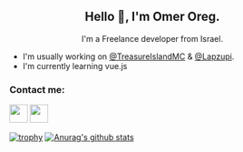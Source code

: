 <p align="center">
    <h2 align="center"> Hello 👋, I'm Omer Oreg.</h2>
    <p align="center"> I'm a Freelance developer from Israel.</p>
</p>

* I'm usually working on <a href="https://github.com/TreasureIslandMC">@TreasureIslandMC</a> & <a href="https://github.com/Lapzupi">@Lapzupi</a>.
* I'm currently learning vue.js

### Contact me:
<a href="mailto:omeroreg@gmail.com"><img height="32" width="32" src="https://cdn.jsdelivr.net/npm/simple-icons@v6/icons/gmail.svg" /></a>  <a href="https://www.linkedin.com/in/omer-oreg/"><img height="32" width="32" src="https://cdn.jsdelivr.net/npm/simple-icons@v6/icons/linkedin.svg" /></a>  

[![trophy](https://github-profile-trophy.vercel.app/?username=sarhatabaot&rank=SSS,SS,S,AAA,AA,A,B)](https://github.com/ryo-ma/github-profile-trophy)
[![Anurag's github stats](https://github-readme-stats.vercel.app/api?username=sarhatabaot)](https://github.com/anuraghazra/github-readme-stats)
<!--
**sarhatabaot/sarhatabaot** is a ✨ _special_ ✨ repository because its `README.md` (this file) appears on your GitHub profile.

Here are some ideas to get you started:

- 🔭 I’m currently working on ...
- 🌱 I’m currently learning ...
- 👯 I’m looking to collaborate on ...
- 🤔 I’m looking for help with ...
- 💬 Ask me about ...
- 📫 How to reach me: ...
- 😄 Pronouns: ...
- ⚡ Fun fact: ...
-->
